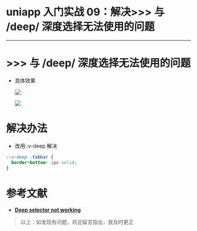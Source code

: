 # uniapp 入门实战 09：解决>>> 与 /deep/ 深度选择无法使用的问题

---

# >>> 与 /deep/ 深度选择无法使用的问题

- 具体效果

  ![](https://cdn.jsdelivr.net/gh/yxw007/BlogPicBed@master//img/20220616211025.png)

  ![](https://cdn.jsdelivr.net/gh/yxw007/BlogPicBed@master//img/20220616211009.png)

# 解决办法

- 改用::v-deep 解决

```scss
::v-deep .tabbar {
  border-bottom: 1px solid;
}
```

# 参考文献

- **[Deep selector not working](https://forum.vuejs.org/t/deep-selector-not-working/68037)**

> 以上：如发现有问题，欢迎留言指出，我及时更正
